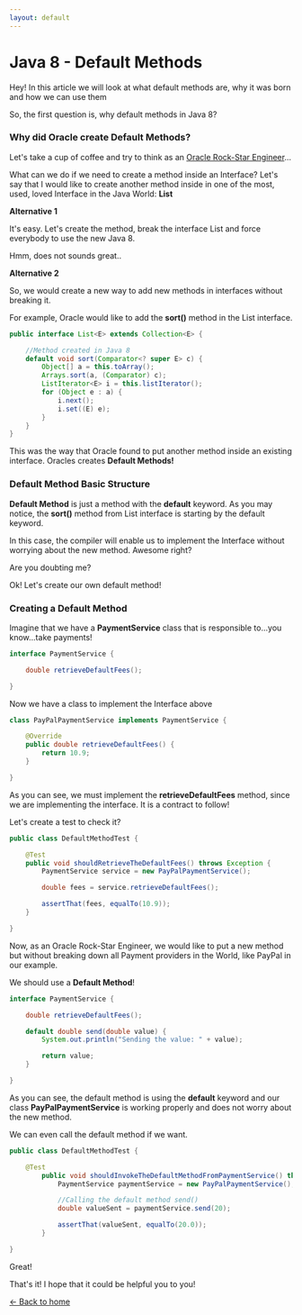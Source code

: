 ```yaml
---
layout: default
---
```


# Java 8 - Default Methods

Hey! In this article we will look at what default methods are, why it was born and how we can use them

So, the first question is, why default methods in Java 8?

### Why did Oracle create Default Methods?

Let's take a cup of coffee and try to think as an [Oracle Rock-Star Engineer](http://www.businessinsider.com/oracle-rock-star-engineers-2016-3/#scott-albrecht-rewriting-the-it-playbook-3)...

What can we do if we need to create a method inside an Interface? Let's say that I would like to create another method inside in one of the most, used, loved Interface in the Java World: **List**

**Alternative 1**

It's easy. Let's create the method, break the interface List and force everybody to use the new Java 8.

Hmm, does not sounds great..

**Alternative 2**

So, we would create a new way to add new methods in interfaces without breaking it.

For example, Oracle would like to add the **sort()** method in the List interface.

```java
public interface List<E> extends Collection<E> {

	//Method created in Java 8
	default void sort(Comparator<? super E> c) {
        Object[] a = this.toArray();
        Arrays.sort(a, (Comparator) c);
        ListIterator<E> i = this.listIterator();
        for (Object e : a) {
            i.next();
            i.set((E) e);
        }
    }
}
```

This was the way that Oracle found to put another method inside an existing interface. Oracles creates **Default Methods!**

### Default Method Basic Structure

**Default Method** is just a method with the **default** keyword. As you may notice, the **sort()** method from List interface is starting by the default keyword.

In this case, the compiler will enable us to implement the Interface without worrying about the new method. Awesome right?

Are you doubting me?

Ok! Let's create our own default method!

### Creating a Default Method

Imagine that we have a **PaymentService** class that is responsible to...you know...take payments!

```java
interface PaymentService {

	double retrieveDefaultFees();

}
```

Now we have a class to implement the Interface above

```java
class PayPalPaymentService implements PaymentService {

	@Override
	public double retrieveDefaultFees() {
		return 10.9;
	}

}
```

As you can see, we must implement the **retrieveDefaultFees** method, since we are implementing the interface. It is a contract to follow!

Let's create a test to check it?

```java
public class DefaultMethodTest {

	@Test
	public void shouldRetrieveTheDefaultFees() throws Exception {
		PaymentService service = new PayPalPaymentService();

		double fees = service.retrieveDefaultFees();

		assertThat(fees, equalTo(10.9));
	}

}
```

Now, as an Oracle Rock-Star Engineer, we would like to put a new method but without breaking down all Payment providers in the World, like PayPal in our example.

We should use a **Default Method**!

```java
interface PaymentService {

	double retrieveDefaultFees();

	default double send(double value) {
		System.out.println("Sending the value: " + value);

		return value;
	}

}
```

As you can see, the default method is using the **default** keyword and our class **PayPalPaymentService** is working properly and does not worry about the new method.

We can even call the default method if we want.

```java
public class DefaultMethodTest {

	@Test
		public void shouldInvokeTheDefaultMethodFromPaymentService() throws Exception {
			PaymentService paymentService = new PayPalPaymentService();

			//Calling the default method send()
			double valueSent = paymentService.send(20);

			assertThat(valueSent, equalTo(20.0));
		}

}		
```

Great!

That's it! I hope that it could be helpful you to you!



[<- Back to home](/)
